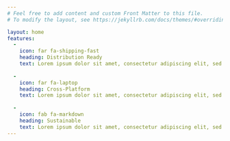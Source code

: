 ```yaml
---
# Feel free to add content and custom Front Matter to this file.
# To modify the layout, see https://jekyllrb.com/docs/themes/#overriding-theme-defaults

layout: home
features:
  - 
    icon: far fa-shipping-fast
    heading: Distribution Ready
    text: Lorem ipsum dolor sit amet, consectetur adipiscing elit, sed do eiusmod tempor incididunt ut labore et dolore magna aliqua.
    
  - 
    icon: far fa-laptop
    heading: Cross-Platform
    text: Lorem ipsum dolor sit amet, consectetur adipiscing elit, sed do eiusmod tempor incididunt ut labore et dolore magna aliqua.
    
  - 
    icon: fab fa-markdown
    heading: Sustainable
    text: Lorem ipsum dolor sit amet, consectetur adipiscing elit, sed do eiusmod tempor incididunt ut labore et dolore magna aliqua.
---
```

